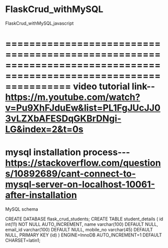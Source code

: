 # FlaskCrud_withMySQL
FlaskCrud_withMySQL,javascript

===================================================================================================================
video tutorial link--https://m.youtube.com/watch?v=Pu9XhFJduEw&list=PL1FgJUcJJ03vLZXbAFESDqGKBrDNgi-LG&index=2&t=0s
===================================================================================================================
mysql installation process---https://stackoverflow.com/questions/10892689/cant-connect-to-mysql-server-on-localhost-10061-after-installation
===================================================================================================================
MySQL schema

CREATE DATABASE flask_crud_students;
CREATE TABLE student_details (
  id int(11) NOT NULL AUTO_INCREMENT,
  name varchar(100) DEFAULT NULL,
  email_id varchar(100) DEFAULT NULL,
  mobile_no varchar(45) DEFAULT NULL,
  PRIMARY KEY (id)
) ENGINE=InnoDB AUTO_INCREMENT=1 DEFAULT CHARSET=latin1;
